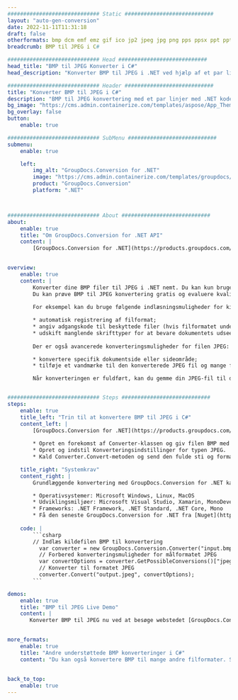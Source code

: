 ```yaml
---
############################# Static ############################
layout: "auto-gen-conversion"
date: 2022-11-11T11:31:18
draft: false
otherformats: bmp dcm emf emz gif ico jp2 jpeg jpg png pps ppsx ppt pptx psb psd svg svgz tga tif tiff webp wmf wmz
breadcrumb: BMP til JPEG i C#

############################# Head ############################
head_title: "BMP til JPEG Konverter i C#"
head_description: "Konverter BMP til JPEG i .NET ved hjælp af et par linjer kode. Brug GroupDocs Document Conversion API til at konvertere over 160 filformater."

############################# Header ############################
title: "Konverter BMP til JPEG i C#"
description: "BMP til JPEG konvertering med et par linjer med .NET kode"
bg_image: "https://cms.admin.containerize.com/templates/aspose/App_Themes/V3/images/bg/header1.png"
bg_overlay: false
button:
    enable: true

############################# SubMenu ############################
submenu:
    enable: true

    left:
        img_alt: "GroupDocs.Conversion for .NET"
        image: "https://cms.admin.containerize.com/templates/groupdocs/images/product-logos/90x90-noborder/groupdocs-conversion-net.png"
        product: "GroupDocs.Conversion"
        platform: ".NET"



############################# About ############################
about:
    enable: true
    title: "Om GroupDocs.Conversion for .NET API"
    content: |
        [GroupDocs.Conversion for .NET](https://products.groupdocs.com/conversion/net/) kan bruges til at konvertere Microsoft Word, Excel, PowerPoint, PDF, Visio og andre formater. GroupDocs.Conversion er en selvstændig API, der er velegnet til back-end og interne systemer, hvor høj ydeevne er påkrævet. Det afhænger ikke af nogen software som Microsoft eller Open Office.
    

overview:
    enable: true
    content: |
        Konverter dine BMP filer til JPEG i .NET nemt. Du kan kun bruge et par C# kodelinjer i enhver platform efter eget valg, såsom - Windows, Linux, macOS.
        Du kan prøve BMP til JPEG konvertering gratis og evaluere kvaliteten af ​​konverteringsresultaterne. Sammen med simple filkonverteringsscenarier kan du prøve mere avancerede muligheder for at indlæse kilden BMP fil og for at gemme output JPEG resultat. 
        
        For eksempel kan du bruge følgende indlæsningsmuligheder for kilden BMP:

        * automatisk registrering af filformat;
        * angiv adgangskode til beskyttede filer (hvis filformatet understøtter det);
        * udskift manglende skrifttyper for at bevare dokumentets udseende.
        
        Der er også avancerede konverteringsmuligheder for filen JPEG:

        * konvertere specifik dokumentside eller sideområde;
        * tilføje et vandmærke til den konverterede JPEG fil og mange flere.

        Når konverteringen er fuldført, kan du gemme din JPEG-fil til den lokale filsti eller ethvert tredjepartslager som FTP, Amazon S3, Google Drive, Dropbox osv. Bemærk venligst - for at konvertere BMP til {{ TO}} er der ikke behov for yderligere software installeret - som MS Office, Open Office, Adobe Acrobat Reader osv.


############################# Steps ############################
steps:
    enable: true
    title_left: "Trin til at konvertere BMP til JPEG i C#"
    content_left: |
        [GroupDocs.Conversion for .NET](https://products.groupdocs.com/conversion/net/) gør det nemt for udviklere at konvertere en BMP fil til JPEG med et par linjer kode.
        
        * Opret en forekomst af Converter-klassen og giv filen BMP med den fulde sti
        * Opret og indstil Konverteringsindstillinger for typen JPEG.
        * Kald Converter.Convert-metoden og send den fulde sti og format (JPEG) som en parameter

    title_right: "Systemkrav"
    content_right: |
        Grundlæggende konvertering med GroupDocs.Conversion for .NET kan udføres med nogle få enkle trin. Vores API'er understøttes på alle større platforme og operativsystemer. Før du udfører koden nedenfor, skal du sørge for, at du har følgende forudsætninger installeret på dit system.

        * Operativsystemer: Microsoft Windows, Linux, MacOS
        * Udviklingsmiljøer: Microsoft Visual Studio, Xamarin, MonoDevelop
        * Frameworks: .NET Framework, .NET Standard, .NET Core, Mono
        * Få den seneste GroupDocs.Conversion for .NET fra [Nuget](https://www.nuget.org/packages/groupdocs.conversion)
         
    code: |
        ```csharp    
        // Indlæs kildefilen BMP til konvertering
          var converter = new GroupDocs.Conversion.Converter("input.bmp");
          // Forbered konverteringsmuligheder for målformatet JPEG
          var convertOptions = converter.GetPossibleConversions()["jpeg"].ConvertOptions;
          // Konverter til formatet JPEG
          converter.Convert("output.jpeg", convertOptions);
        ```

demos:
    enable: true
    title: "BMP til JPEG Live Demo"
    content: |
       Konverter BMP til JPEG nu ved at besøge webstedet [GroupDocs.Conversion App](https://products.groupdocs.app/conversion/family). Online demo har følgende fordele
          

more_formats:
    enable: true
    title: "Andre understøttede BMP konverteringer i C#"
    content: "Du kan også konvertere BMP til mange andre filformater. Se venligst listen nedenfor."
       
       
back_to_top:
    enable: true
---
```

